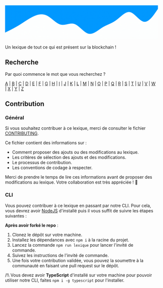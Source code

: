![CryptoLexique](/assets/CryptoLexique.gif)

Un lexique de tout ce qui est présent sur la blockchain !





## Recherche
Par quoi commence le mot que vous recherchez ? 
    
[A](/src/A/index.md) |  [B](/src/B/index.md) |  [C](/src/C/index.md) |  [D](/src/D/index.md) |  [E](/src/E/index.md) |  [F](/src/F/index.md) |  [G](/src/G/index.md) |  [H](/src/H/index.md) |  [I](/src/I/index.md) |  [J](/src/J/index.md) |  [K](/src/K/index.md) |  [L](/src/L/index.md) |  [M](/src/M/index.md) |  [N](/src/N/index.md) |  [O](/src/O/index.md) |  [P](/src/P/index.md) |  [Q](/src/Q/index.md) |  [R](/src/R/index.md) |  [S](/src/S/index.md) |  [T](/src/T/index.md) |  [U](/src/U/index.md) |  [V](/src/V/index.md) |  [W](/src/W/index.md) |  [X](/src/X/index.md) |  [Y](/src/Y/index.md) |  [Z](/src/Z/index.md)

## Contribution

### Général

Si vous souhaitez contribuer à ce lexique, merci de consulter le fichier [CONTRIBUTING](https://github.com/Mattis44/CryptoLexique/blob/main/.github/CONTRIBUTING.md).

Ce fichier contient des informations sur :

- Comment proposer des ajouts ou des modifications au lexique.
- Les critères de sélection des ajouts et des modifications.
- Le processus de contribution.
- Les conventions de codage à respecter.

Merci de prendre le temps de lire ces informations avant de proposer des modifications au lexique. Votre collaboration est très appréciée ! 🎉


### CLI

Vous pouvez contribuer à ce lexique en passant par notre CLI. Pour cela, vous devrez avoir [NodeJS](https://nodejs.org/en/) d'installé puis il vous suffit de suivre les étapes suivantes :

**Après avoir forké le repo** :

1. Clonez le dépôt sur votre machine.
2. Installez les dépendances avec `npm i` à la racine du projet.
3. Lancez la commande `npm run lexique` pour lancer l'invité de commande.
4. Suivez les instructions de l'invité de commande.
5. Une fois votre contribution validée, vous pouvez la soumettre à la communauté en faisant une pull request sur le dépôt.

/!\ Vous devez avoir **TypeScript** d'installé sur votre machine pour pouvoir utiliser notre CLI, faites `npm i -g typescript` pour l'installer.